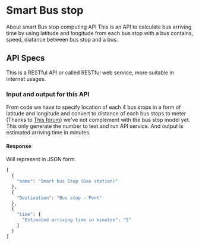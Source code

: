 # Smart Bus stop
  About smart Bus stop computing API
  This is an API to calculate bus arriving time 
  by using latitude and longitude from each bus stop with a bus contains, speed, diatance between bus stop and a bus.

## API Specs
  This is a RESTful API or called RESTful web service, more suitable in internet usages.
  
### Input and output for this API
  From code we have to specify location of each 4 bus stops in a form of latitude and longitude
  and convert to distance of each bus stops to meter (Thanks to [This forum](https://stackoverflow.com/questions/19412462/getting-distance-between-two-points-based-on-latitude-longitude)) 
 we've not complement with the bus stop model yet. This only generate the number to test and run API service.
 And output is estimated arriving time in minutes.
 
#### Response 
Will represent in JSON form.
```python
[
  {
    "name": "Smart bus Stop (Gas station)"
  }, 
  {
    "Destination": "Bus stop - Port"
  }, 
  {
    "time": {
      "Estimated arriving time in minutes": "5"
    }
  }
]
```
  
